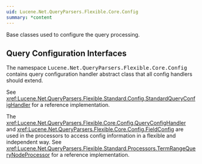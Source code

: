 ```yaml
---
uid: Lucene.Net.QueryParsers.Flexible.Core.Config
summary: *content
---
```


<!--
 Licensed to the Apache Software Foundation (ASF) under one or more
 contributor license agreements.  See the NOTICE file distributed with
 this work for additional information regarding copyright ownership.
 The ASF licenses this file to You under the Apache License, Version 2.0
 (the "License"); you may not use this file except in compliance with
 the License.  You may obtain a copy of the License at

     http://www.apache.org/licenses/LICENSE-2.0

 Unless required by applicable law or agreed to in writing, software
 distributed under the License is distributed on an "AS IS" BASIS,
 WITHOUT WARRANTIES OR CONDITIONS OF ANY KIND, either express or implied.
 See the License for the specific language governing permissions and
 limitations under the License.
-->


Base classes used to configure the query processing.

## Query Configuration Interfaces

The namespace <tt>Lucene.Net.QueryParsers.Flexible.Core.Config</tt> contains query configuration handler abstract class that all config handlers should extend. 

See <xref:Lucene.Net.QueryParsers.Flexible.Standard.Config.StandardQueryConfigHandler> for a reference implementation. 

The <xref:Lucene.Net.QueryParsers.Flexible.Core.Config.QueryConfigHandler> and <xref:Lucene.Net.QueryParsers.Flexible.Core.Config.FieldConfig> are used in the processors to access config information in a flexible and independent way. See <xref:Lucene.Net.QueryParsers.Flexible.Standard.Processors.TermRangeQueryNodeProcessor> for a reference implementation. 
